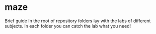 # maze
Brief guide
In the root of repository folders lay with the labs of different subjects.
In each folder you can catch the lab what you need!

